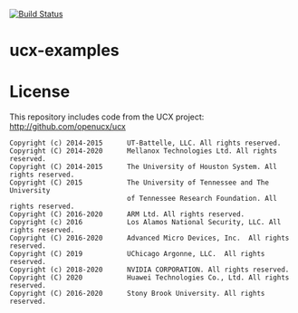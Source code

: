 [![Build Status](https://travis-ci.com/keisukefukuda/ucx-examples.svg?branch=master)](https://travis-ci.com/keisukefukuda/ucx-examples)

# ucx-examples



# License

This repository includes code from the UCX project: http://github.com/openucx/ucx
```
Copyright (c) 2014-2015      UT-Battelle, LLC. All rights reserved.
Copyright (C) 2014-2020      Mellanox Technologies Ltd. All rights reserved.
Copyright (C) 2014-2015      The University of Houston System. All rights reserved.
Copyright (C) 2015           The University of Tennessee and The University 
                             of Tennessee Research Foundation. All rights reserved.
Copyright (C) 2016-2020      ARM Ltd. All rights reserved.
Copyright (c) 2016           Los Alamos National Security, LLC. All rights reserved.
Copyright (C) 2016-2020      Advanced Micro Devices, Inc.  All rights reserved.
Copyright (C) 2019           UChicago Argonne, LLC.  All rights reserved.
Copyright (c) 2018-2020      NVIDIA CORPORATION. All rights reserved.
Copyright (C) 2020           Huawei Technologies Co., Ltd. All rights reserved.
Copyright (C) 2016-2020      Stony Brook University. All rights reserved.
```

